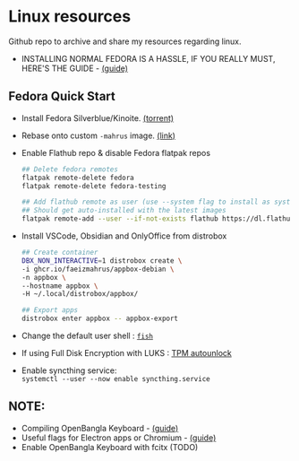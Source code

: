 # Linux resources
Github repo to archive and share my resources regarding linux.
- INSTALLING NORMAL FEDORA IS A HASSLE, IF YOU REALLY MUST, HERE'S THE GUIDE - [(guide)](guides/initial-setup.md)

## Fedora Quick Start
- Install Fedora Silverblue/Kinoite. [(torrent)](https://torrents.fedoraproject.org/)
- Rebase onto custom `-mahrus` image. [(link)](https://github.com/faeizmahrus/os-images) <br>
- Enable Flathub repo & disable Fedora flatpak repos <br>
  ```bash
  ## Delete fedora remotes
  flatpak remote-delete fedora
  flatpak remote-delete fedora-testing
  
  ## Add flathub remote as user (use --system flag to install as system)
  ## Should get auto-installed with the latest images
  flatpak remote-add --user --if-not-exists flathub https://dl.flathub.org/repo/flathub.flatpakrepo
  ```
- Install VSCode, Obsidian and OnlyOffice from distrobox <br>
  ```bash
  ## Create container
  DBX_NON_INTERACTIVE=1 distrobox create \
  -i ghcr.io/faeizmahrus/appbox-debian \
  -n appbox \
  --hostname appbox \
  -H ~/.local/distrobox/appbox/

  ## Export apps
  distrobox enter appbox -- appbox-export
  ```

- Change the default user shell : [`fish`](guides/fish-shell.md)
- If using Full Disk Encryption with LUKS : [TPM autounlock](guides/tpm-autounlock.md)
- Enable syncthing service: <br>
  `systemctl --user --now enable syncthing.service`


## NOTE:
- Compiling OpenBangla Keyboard - [(guide)](guides/obk-compile.md)
- Useful flags for Electron apps or Chromium - [(guide)](guides/electron-args-flags.md)
- Enable OpenBangla Keyboard with fcitx (TODO)